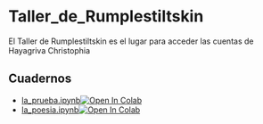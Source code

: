 # Taller_de_Rumplestiltskin
El Taller de Rumplestiltskin es el lugar para acceder las cuentas de Hayagriva Christophia
## Cuadernos
- [la_prueba.ipynb](la_prueba.ipynb)<a href="https://colab.research.google.com/github/ProfDoeg/Taller_de_Rumplestiltskin/blob/master/la_prueba.ipynb" target="_parent"><img src="https://colab.research.google.com/assets/colab-badge.svg" alt="Open In Colab"/></a>
- [la_poesia.ipynb](la_poesia.ipynb)<a href="https://colab.research.google.com/github/ProfDoeg/Taller_de_Rumplestiltskin/blob/master/la_poesia.ipynb" target="_parent"><img src="https://colab.research.google.com/assets/colab-badge.svg" alt="Open In Colab"/></a>
